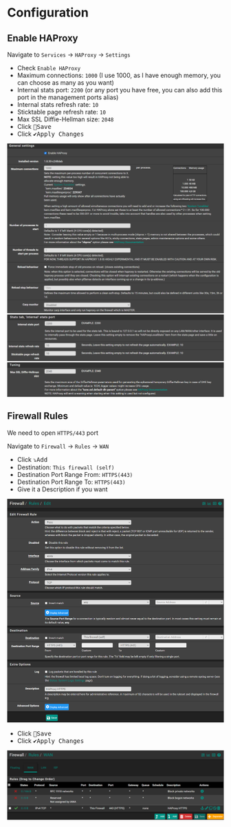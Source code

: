 # Configuration

## Enable HAProxy

Navigate to `Services` -> `HAProxy` -> `Settings`

- Check `Enable HAProxy`
- Maximum connections: `1000` (I use 1000, as I have enough memory, you can choose as many as you want)
- Internal stats port: `2200` (or any port you have free, you can also add this port in the management ports alias)
- Internal stats refresh rate: `10`
- Sticktable page refresh rate: `10`
- Max SSL Diffie-Hellman size: `2048`
- Click <kbd>💾Save</kbd>
- Click <kbd>✔️Apply Changes</kbd>

![haproxy-set1](img/haproxy-set1.png)
![haproxy-set2](img/haproxy-set2.png)
![haproxy-set3](img/haproxy-set3.png)

## Firewall Rules

We need to open `HTTPS/443` port

Navigate to `Firewall` -> `Rules` -> `WAN`

- Click <kbd>⤵️Add</kbd>
- Destination: `This firewall (self)`
- Destination Port Range From: `HTTPS(443)`
- Destination Port Range To: `HTTPS(443)`
- Give it a Description if you want

![haproxy-rule](img/haproxy-rule.png)

- Click <kbd>💾Save</kbd>
- Click <kbd>✔️Apply Changes</kbd>

![haproxy-rule-view](img/haproxy-rule-view.png)

